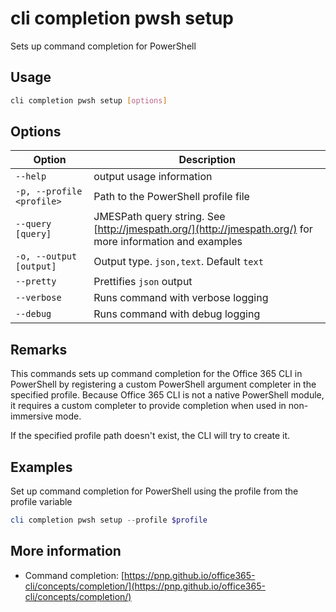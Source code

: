 # cli completion pwsh setup

Sets up command completion for PowerShell

## Usage

```sh
cli completion pwsh setup [options]
```

## Options

Option|Description
------|-----------
`--help`|output usage information
`-p, --profile <profile>`|Path to the PowerShell profile file
`--query [query]`|JMESPath query string. See [http://jmespath.org/](http://jmespath.org/) for more information and examples
`-o, --output [output]`|Output type. `json,text`. Default `text`
`--pretty`|Prettifies `json` output
`--verbose`|Runs command with verbose logging
`--debug`|Runs command with debug logging

## Remarks

This commands sets up command completion for the Office 365 CLI in PowerShell by registering a custom PowerShell argument completer in the specified profile. Because Office 365 CLI is not a native PowerShell module, it requires a custom completer to provide completion when used in non-immersive mode.

If the specified profile path doesn't exist, the CLI will try to create it.

## Examples

Set up command completion for PowerShell using the profile from the profile variable

```powershell
cli completion pwsh setup --profile $profile
```

## More information

- Command completion: [https://pnp.github.io/office365-cli/concepts/completion/](https://pnp.github.io/office365-cli/concepts/completion/)
